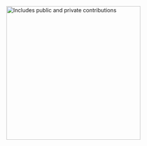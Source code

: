 <p>
    <a href="https://vaunt.dev">
        <img src="https://api.vaunt.dev/v1/github/entities/aotarola/contributions?format=svg&private=true" width="350" title="Includes public and private contributions" />
    </a>
</p>
